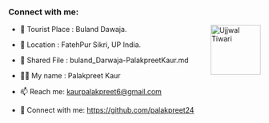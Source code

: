 ### Connect with me:

<img align="right" src="[https://avatars3.githubusercontent.com/<github-id>?size=100](https://avatars.githubusercontent.com/u/100458211?s=96&v=4)" width="100px;" alt="Ujjwal Tiwari"/>

- 🌱 Tourist Place : Buland Dawaja.
- 👯 Location : FatehPur Sikri, UP India.
- 📄 Shared File : buland_Darwaja-PalakpreetKaur.md

- 👨‍💻 My name : Palakpreet Kaur
- 📫 Reach me: kaurpalakpreet6@gmail.com
- 🔭 Connect with me: https://github.com/palakpreet24

<!-- Connect with me: **[RajkumarSony](https://github.com/RajkumarSony/)** -->